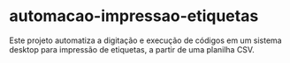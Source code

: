 # automacao-impressao-etiquetas
Este projeto automatiza a digitação e execução de códigos em um sistema desktop para impressão de etiquetas, a partir de uma planilha CSV.

